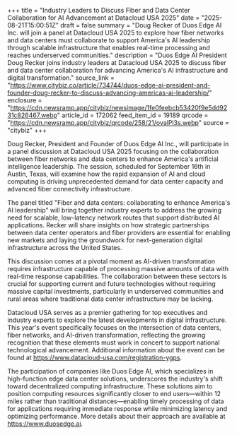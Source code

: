 +++
title = "Industry Leaders to Discuss Fiber and Data Center Collaboration for AI Advancement at Datacloud USA 2025"
date = "2025-08-21T15:00:51Z"
draft = false
summary = "Doug Recker of Duos Edge AI Inc. will join a panel at Datacloud USA 2025 to explore how fiber networks and data centers must collaborate to support America's AI leadership through scalable infrastructure that enables real-time processing and reaches underserved communities."
description = "Duos Edge AI President Doug Recker joins industry leaders at Datacloud USA 2025 to discuss fiber and data center collaboration for advancing America's AI infrastructure and digital transformation."
source_link = "https://www.citybiz.co/article/734744/duos-edge-ai-president-and-founder-doug-recker-to-discuss-advancing-americas-ai-leadership/"
enclosure = "https://cdn.newsramp.app/citybiz/newsimage/1fe0feebcb53420f9e5dd9231c826467.webp"
article_id = 172062
feed_item_id = 19189
qrcode = "https://cdn.newsramp.app/citybiz/qrcode/258/21/ovalPl3s.webp"
source = "citybiz"
+++

<p>Doug Recker, President and Founder of Duos Edge AI Inc., will participate in a panel discussion at Datacloud USA 2025 focusing on the collaboration between fiber networks and data centers to enhance America's artificial intelligence leadership. The session, scheduled for September 16th in Austin, Texas, will examine how the rapid expansion of AI and cloud computing is driving unprecedented demand for data center capacity and advanced fiber connectivity infrastructure.</p><p>The panel titled "Fiber and data centers: collaborating to enhance America's AI leadership" will bring together industry experts to address the growing need for scalable, low-latency network routes that support distributed AI applications. Recker will share insights on how strategic partnerships between data center operators and fiber providers are essential for enabling new markets and laying the groundwork for next-generation digital infrastructure across the United States.</p><p>This discussion comes at a pivotal moment as AI-driven transformation requires infrastructure capable of processing massive amounts of data with real-time response capabilities. The collaboration between these sectors is crucial for supporting current and future technologies without requiring massive capital investments, particularly in underserved communities and rural areas where traditional data center infrastructure may be lacking.</p><p>Datacloud USA serves as a premier gathering for top executives and industry experts to explore the latest developments in digital infrastructure. This year's event specifically focuses on the intersection of data centers, fiber networks, and AI-driven transformation, reflecting the growing recognition that these elements must work in concert to support national technological advancement. Additional information about the event can be found at <a href="https://www.datacloud-usa.com/registration-ygps" rel="nofollow" target="_blank">https://www.datacloud-usa.com/registration-ygps</a>.</p><p>The participation of companies like Duos Edge AI, which specializes in high-function edge data center solutions, underscores the industry's shift toward decentralized computing infrastructure. These solutions aim to position computing resources significantly closer to end users—within 12 miles rather than traditional distances—enabling timely processing of data for applications requiring immediate response while minimizing latency and optimizing performance. More details about their approach are available at <a href="https://www.duosedge.ai" rel="nofollow" target="_blank">https://www.duosedge.ai</a>.</p>